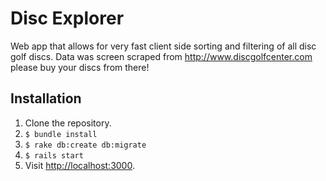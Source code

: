 Disc Explorer
=============

Web app that allows for very fast client side sorting and filtering of all disc golf discs. Data was screen scraped from http://www.discgolfcenter.com please buy your discs from there!


Installation
---
1. Clone the repository.
2. ```$ bundle install```
3. ```$ rake db:create db:migrate```
4. ```$ rails start```
5. Visit [http://localhost:3000](http://localhost:3000).
